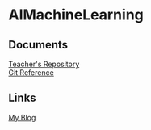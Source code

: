 # AIMachineLearning  

## Documents  
[Teacher's Repository](https://github.com/ncepu-aiml-2019/teacher-htwang)  
[Git Reference](liaoxuefeng.com/wiki/896043488029600)  

## Links  
[My Blog](http://blog.edlison.xyz/)  